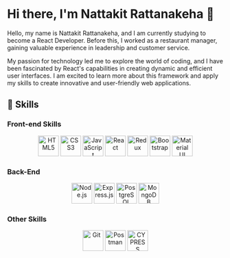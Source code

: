 <h1>Hi there, I'm Nattakit Rattanakeha 👋</h1>
<p>Hello, my name is Nattakit Rattanakeha, and I am currently studying to become a React Developer. Before this, I worked as a restaurant manager, gaining valuable experience in leadership and customer service.

My passion for technology led me to explore the world of coding, and I have been fascinated by React's capabilities in creating dynamic and efficient user interfaces. I am excited to learn more about this framework and apply my skills to create innovative and user-friendly web applications.</h2>

<h2>🌱 Skills</h2>
<h3>Front-end Skills</h3>
<p align="center">
  <img src="https://img.icons8.com/color/48/000000/html-5--v1.png" alt="HTML5" title="HTML5" width="48" height="48" />
  <img src="https://img.icons8.com/color/48/000000/css3.png" alt="CSS3" title="CSS3" width="48" height="48" />
  <img src="https://img.icons8.com/color/48/000000/javascript--v2.png" alt="JavaScript" title="JavaScript" width="48" height="48" />
  <img src="https://img.icons8.com/color/48/000000/react-native.png" alt="React" title="React" width="48" height="48" />
  <img src="https://img.icons8.com/color/48/000000/redux.png" alt="Redux" title="Redux" width="48" height="48" />
  <img src="https://img.icons8.com/color/48/000000/bootstrap.png" alt="Bootstrap" title="Bootstrap" width="48" height="48" />
  <img src="https://img.icons8.com/color/48/000000/material-ui.png" alt="Material UI" title="Material UI" width="48" height="48" />
</p>

<h3>Back-End</h3>
<p align="center">
  <img src="https://img.icons8.com/color/48/000000/nodejs.png" alt="Node.js" title="Node.js" width="48" height="48" />
  <img src="https://img.icons8.com/color/48/000000/express.png" alt="Express.js" title="Express.js" width="48" height="48" />
  <img src="https://img.icons8.com/color/48/000000/postgreesql.png" alt="PostgreSQL" title="PostgreSQL" width="48" height="48" />
  <img src="https://img.icons8.com/color/48/000000/mongodb.png" alt="MongoDB" title="MongoDB" width="48" height="48" />
</p>
<h3>Other Skills</h3>
<p align="center">
  <img src="https://img.icons8.com/color/48/000000/git.png" alt="Git" title="Git" width="48" height="48" />
  <img src="https://camo.githubusercontent.com/93b32389bf746009ca2370de7fe06c3b5146f4c99d99df65994f9ced0ba41685/68747470733a2f2f7777772e766563746f726c6f676f2e7a6f6e652f6c6f676f732f676574706f73746d616e2f676574706f73746d616e2d69636f6e2e737667" alt="Postman" title="Postman" width="48" height="48" />
  <img src="https://raw.githubusercontent.com/simple-icons/simple-icons/6e46ec1fc23b60c8fd0d2f2ff46db82e16dbd75f/icons/cypress.svg" alt="CYPRESS" title="CYPRESS" width="48" height="48" />
</p>
